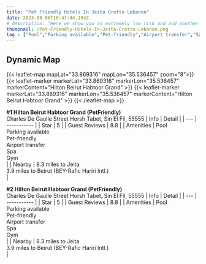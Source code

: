 ```yaml
---
title: "Pet Friendly Hotels In Jeita Grotto Lebanon"
date: 2023-08-06T18:47:44.194Z
# description: "Here we show you an extremely low risk and and another medium risk approach to earn passive income "
thumbnail: /Pet-Friendly-Hotels-In-Jeita-Grotto-Lebanon.png
tag : ["Pool","Parking available","Pet-friendly","Airport transfer","Spa","Gym"]
---
```


## Dynamic Map
{{< leaflet-map  mapLat="33.869316" mapLon="35.536457" zoom="8">}}
    {{< leaflet-marker markerLat="33.869316" markerLon="35.536457" markerContent="Hilton Beirut Habtoor Grand" >}}
    {{< leaflet-marker markerLat="33.869316" markerLon="35.536457" markerContent="Hilton Beirut Habtoor Grand" >}}
{{< /leaflet-map >}}


**#1 Hilton Beirut Habtoor Grand (PetFriendly)**<br>Charles De Gaulle Street Horsh Tabet, Sin El Fil, 55555
| Info | Detail |
| --- | ----------- |
| Star | 5 |
| Guest Reviews | 8.8 |
| Amenities | Pool<br>Parking available<br>Pet-friendly<br>Airport transfer<br>Spa<br>Gym<br> |
| Nearby | 8.3 miles to Jeita<br>3.9 miles to Beirut (BEY-Rafic Hariri Intl.)<br> |

**#2 Hilton Beirut Habtoor Grand (PetFriendly)**<br>Charles De Gaulle Street Horsh Tabet, Sin El Fil, 55555
| Info | Detail |
| --- | ----------- |
| Star | 5 |
| Guest Reviews | 8.8 |
| Amenities | Pool<br>Parking available<br>Pet-friendly<br>Airport transfer<br>Spa<br>Gym<br> |
| Nearby | 8.3 miles to Jeita<br>3.9 miles to Beirut (BEY-Rafic Hariri Intl.)<br> |


